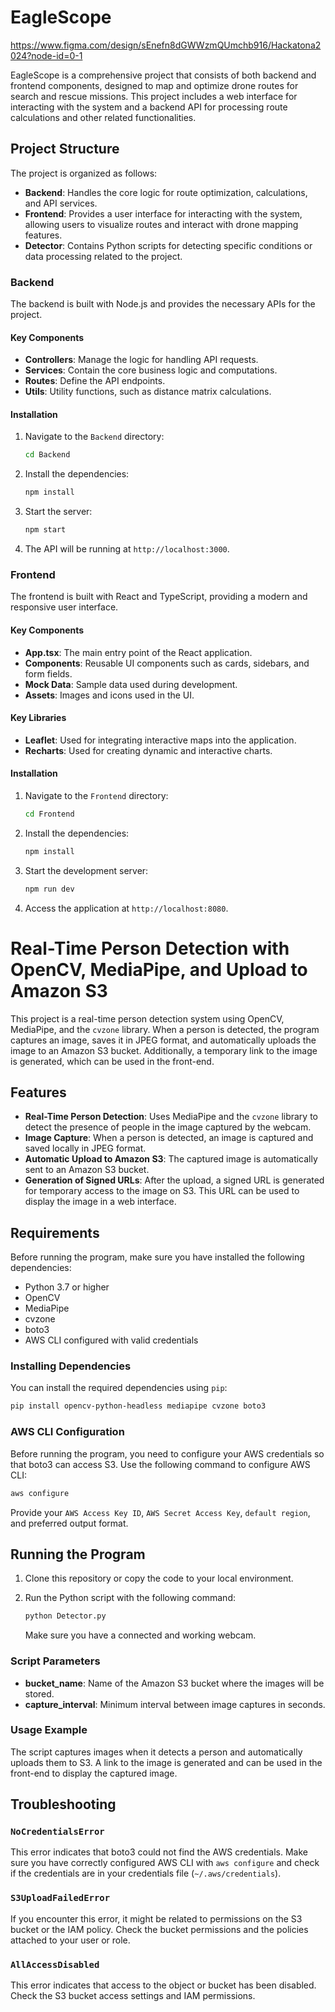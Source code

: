 
# EagleScope

<a target="blank" >https://www.figma.com/design/sEnefn8dGWWzmQUmchb916/Hackatona2024?node-id=0-1</a>

EagleScope is a comprehensive project that consists of both backend and frontend components, designed to map and optimize drone routes for search and rescue missions. This project includes a web interface for interacting with the system and a backend API for processing route calculations and other related functionalities.

## Project Structure

The project is organized as follows:

- **Backend**: Handles the core logic for route optimization, calculations, and API services.
- **Frontend**: Provides a user interface for interacting with the system, allowing users to visualize routes and interact with drone mapping features.
- **Detector**: Contains Python scripts for detecting specific conditions or data processing related to the project.

### Backend

The backend is built with Node.js and provides the necessary APIs for the project.

#### Key Components

- **Controllers**: Manage the logic for handling API requests.
- **Services**: Contain the core business logic and computations.
- **Routes**: Define the API endpoints.
- **Utils**: Utility functions, such as distance matrix calculations.

#### Installation

1. Navigate to the `Backend` directory:

   ```bash
   cd Backend
   ```

2. Install the dependencies:

   ```bash
   npm install
   ```

3. Start the server:

   ```bash
   npm start
   ```

4. The API will be running at `http://localhost:3000`.

### Frontend

The frontend is built with React and TypeScript, providing a modern and responsive user interface.

#### Key Components

- **App.tsx**: The main entry point of the React application.
- **Components**: Reusable UI components such as cards, sidebars, and form fields.
- **Mock Data**: Sample data used during development.
- **Assets**: Images and icons used in the UI.

#### Key Libraries

- **Leaflet**: Used for integrating interactive maps into the application.
- **Recharts**: Used for creating dynamic and interactive charts.

#### Installation

1. Navigate to the `Frontend` directory:

   ```bash
   cd Frontend
   ```

2. Install the dependencies:

   ```bash
   npm install
   ```

3. Start the development server:

   ```bash
   npm run dev
   ```

4. Access the application at `http://localhost:8080`.

# Real-Time Person Detection with OpenCV, MediaPipe, and Upload to Amazon S3

This project is a real-time person detection system using OpenCV, MediaPipe, and the `cvzone` library. When a person is detected, the program captures an image, saves it in JPEG format, and automatically uploads the image to an Amazon S3 bucket. Additionally, a temporary link to the image is generated, which can be used in the front-end.

## Features

- **Real-Time Person Detection**: Uses MediaPipe and the `cvzone` library to detect the presence of people in the image captured by the webcam.
- **Image Capture**: When a person is detected, an image is captured and saved locally in JPEG format.
- **Automatic Upload to Amazon S3**: The captured image is automatically sent to an Amazon S3 bucket.
- **Generation of Signed URLs**: After the upload, a signed URL is generated for temporary access to the image on S3. This URL can be used to display the image in a web interface.

## Requirements

Before running the program, make sure you have installed the following dependencies:

- Python 3.7 or higher
- OpenCV
- MediaPipe
- cvzone
- boto3
- AWS CLI configured with valid credentials

### Installing Dependencies

You can install the required dependencies using `pip`:

```bash
pip install opencv-python-headless mediapipe cvzone boto3
```

### AWS CLI Configuration

Before running the program, you need to configure your AWS credentials so that boto3 can access S3. Use the following command to configure AWS CLI:

```bash
aws configure
```

Provide your `AWS Access Key ID`, `AWS Secret Access Key`, `default region`, and preferred output format.

## Running the Program

1. Clone this repository or copy the code to your local environment.

2. Run the Python script with the following command:

   ```bash
   python Detector.py
   ```

   Make sure you have a connected and working webcam.

### Script Parameters

- **bucket_name**: Name of the Amazon S3 bucket where the images will be stored.
- **capture_interval**: Minimum interval between image captures in seconds.

### Usage Example

The script captures images when it detects a person and automatically uploads them to S3. A link to the image is generated and can be used in the front-end to display the captured image.

## Troubleshooting

### `NoCredentialsError`

This error indicates that boto3 could not find the AWS credentials. Make sure you have correctly configured AWS CLI with `aws configure` and check if the credentials are in your credentials file (`~/.aws/credentials`).

### `S3UploadFailedError`

If you encounter this error, it might be related to permissions on the S3 bucket or the IAM policy. Check the bucket permissions and the policies attached to your user or role.

### `AllAccessDisabled`

This error indicates that access to the object or bucket has been disabled. Check the S3 bucket access settings and IAM permissions.
